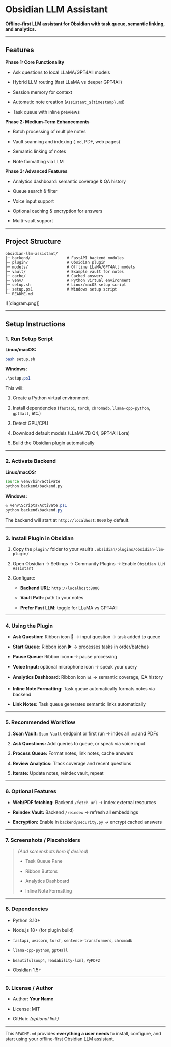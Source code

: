 
# Obsidian LLM Assistant

**Offline-first LLM assistant for Obsidian with task queue, semantic linking, and analytics.**

---

## **Features**

**Phase 1: Core Functionality**

- Ask questions to local LLaMA/GPT4All models
    
- Hybrid LLM routing (fast LLaMA vs deeper GPT4All)
    
- Session memory for context
    
- Automatic note creation (`Assistant_${timestamp}.md`)
    
- Task queue with inline previews
    

**Phase 2: Medium-Term Enhancements**

- Batch processing of multiple notes
    
- Vault scanning and indexing (`.md`, PDF, web pages)
    
- Semantic linking of notes
    
- Note formatting via LLM
    

**Phase 3: Advanced Features**

- Analytics dashboard: semantic coverage & QA history
    
- Queue search & filter
    
- Voice input support
    
- Optional caching & encryption for answers
    
- Multi-vault support
    

---

## **Project Structure**

```
obsidian-llm-assistant/
├─ backend/                # FastAPI backend modules
├─ plugin/                 # Obsidian plugin
├─ models/                 # Offline LLaMA/GPT4All models
├─ vault/                  # Example vault for notes
├─ cache/                  # Cached answers
├─ venv/                   # Python virtual environment
├─ setup.sh                # Linux/macOS setup script
├─ setup.ps1               # Windows setup script
└─ README.md
```


![[diagram.png]]


---

## **Setup Instructions**

### **1. Run Setup Script**

**Linux/macOS:**

```bash
bash setup.sh
```

**Windows:**

```powershell
.\setup.ps1
```

This will:

1. Create a Python virtual environment
    
2. Install dependencies (`fastapi`, `torch`, `chromadb`, `llama-cpp-python`, `gpt4all`, etc.)
    
3. Detect GPU/CPU
    
4. Download default models (LLaMA 7B Q4, GPT4All Lora)
    
5. Build the Obsidian plugin automatically
    

---

### **2. Activate Backend**

**Linux/macOS:**

```bash
source venv/bin/activate
python backend/backend.py
```

**Windows:**

```powershell
& venv\Scripts\Activate.ps1
python backend\backend.py
```

The backend will start at `http://localhost:8000` by default.

---

### **3. Install Plugin in Obsidian**

1. Copy the `plugin/` folder to your vault’s `.obsidian/plugins/obsidian-llm-plugin/`
    
2. Open Obsidian → Settings → Community Plugins → Enable `Obsidian LLM Assistant`
    
3. Configure:
    
    - **Backend URL**: `http://localhost:8000`
        
    - **Vault Path**: path to your notes
        
    - **Prefer Fast LLM**: toggle for LLaMA vs GPT4All
        

---

### **4. Using the Plugin**

- **Ask Question:** Ribbon icon 🎲 → input question → task added to queue
    
- **Start Queue:** Ribbon icon ▶ → processes tasks in order/batches
    
- **Pause Queue:** Ribbon icon ⏹ → pause processing
    
- **Voice Input:** optional microphone icon → speak your query
    
- **Analytics Dashboard:** Ribbon icon 📊 → semantic coverage, QA history
    
- **Inline Note Formatting:** Task queue automatically formats notes via backend
    
- **Link Notes:** Task queue generates semantic links automatically
    

---

### **5. Recommended Workflow**

1. **Scan Vault:** `Scan Vault` endpoint or first run → index all `.md` and PDFs
    
2. **Ask Questions:** Add queries to queue, or speak via voice input
    
3. **Process Queue:** Format notes, link notes, cache answers
    
4. **Review Analytics:** Track coverage and recent questions
    
5. **Iterate:** Update notes, reindex vault, repeat
    

---

### **6. Optional Features**

- **Web/PDF fetching:** Backend `/fetch_url` → index external resources
    
- **Reindex Vault:** Backend `/reindex` → refresh all embeddings
    
- **Encryption:** Enable in `backend/security.py` → encrypt cached answers
    

---

### **7. Screenshots / Placeholders**

> _(Add screenshots here if desired)_
> 
> - Task Queue Pane
>     
> - Ribbon Buttons
>     
> - Analytics Dashboard
>     
> - Inline Note Formatting
>     

---

### **8. Dependencies**

- Python 3.10+
    
- Node.js 18+ (for plugin build)
    
- `fastapi`, `uvicorn`, `torch`, `sentence-transformers`, `chromadb`
    
- `llama-cpp-python`, `gpt4all`
    
- `beautifulsoup4`, `readability-lxml`, `PyPDF2`
    
- Obsidian 1.5+
    

---

### **9. License / Author**

- Author: **Your Name**
    
- License: MIT
    
- GitHub: _(optional link)_
    

---

This `README.md` provides **everything a user needs** to install, configure, and start using your offline-first Obsidian LLM assistant.



